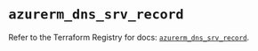 # `azurerm_dns_srv_record`

Refer to the Terraform Registry for docs: [`azurerm_dns_srv_record`](https://registry.terraform.io/providers/hashicorp/azurerm/3.92.0/docs/resources/dns_srv_record).
